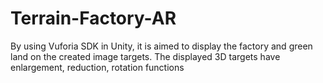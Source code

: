 # Terrain-Factory-AR
By using Vuforia SDK in Unity, it is aimed to display the factory and green land on the created image targets. The displayed 3D targets have enlargement, reduction, rotation functions
